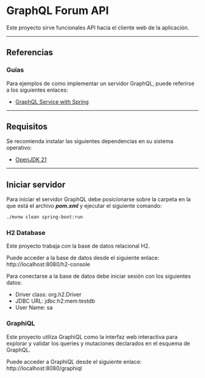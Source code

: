 # GraphQL Forum API

Este proyecto sirve funcionales API hacia el cliente web de la aplicación.

---

## Referencias

### Guías

Para ejemplos de como implementar un servidor GraphQL, puede referirse a los siguientes enlaces:

- [GraphQL Service with Spring](https://spring.io/guides/gs/graphql-server)

---

## Requisitos

Se recomienda instalar las siguientes dependencias en su sistema operativo:

* [OpenJDK 21](https://jdk.java.net/archive/)

---

## Iniciar servidor

Para iniciar el servidor GraphQL debe posicionarse sobre la carpeta en la que está el archivo _**pom.xml**_ y
ejecutar el siguiente comando:

```bash
./mvnw clean spring-boot:run
```

### H2 Database

Este proyecto trabaja con la base de datos relacional H2.

Puede acceder a la base de datos desde el siguiente enlace: http://localhost:8080/h2-console

Para conectarse a la base de datos debe iniciar sesión con los siguientes datos:

* Driver class: org.h2.Driver
* JDBC URL: jdbc:h2:mem:testdb
* User Name: sa

### GraphiQL

Este proyecto utiliza GraphiQL como la interfaz web interactiva para explorar y validar los queries y mutaciones
declarados en el esquema de GraphQL.

Puede acceder a GraphiQL desde el siguiente enlace: http://localhost:8080/graphiql